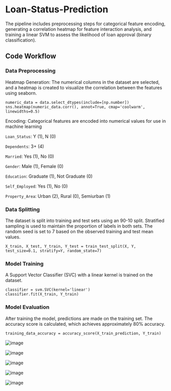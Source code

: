 # Loan-Status-Prediction

The pipeline includes preprocessing steps for categorical feature encoding, generating a correlation heatmap for feature interaction analysis, and training a linear SVM to assess the likelihood of loan approval (binary classification).

## Code Workflow

### Data Preprocessing
Heatmap Generation: The numerical columns in the dataset are selected, and a heatmap is created to visualize the correlation between the features using seaborn.
```
numeric_data = data.select_dtypes(include=[np.number])
sns.heatmap(numeric_data.corr(), annot=True, cmap='coolwarm', linewidths=0.5)
```
Encoding: Categorical features are encoded into numerical values for use in machine learning

```Loan_Status```: Y (1), N (0)

```Dependents```: 3+ (4)

```Married```: Yes (1), No (0)

```Gender```: Male (1), Female (0)

```Education```: Graduate (1), Not Graduate (0)

```Self_Employed```: Yes (1), No (0)

```Property_Area```: Urban (2), Rural (0), Semiurban (1)

### Data Splitting
The dataset is split into training and test sets using an 90-10 split. Stratified sampling is used to maintain the proportion of labels in both sets. The random seed is set to 7 based on the observed training and test mean values.

```
X_train, X_test, Y_train, Y_test = train_test_split(X, Y, test_size=0.1, stratify=Y, random_state=7)
```
### Model Training
A Support Vector Classifier (SVC) with a linear kernel is trained on the dataset.

```
classifier = svm.SVC(kernel='linear')
classifier.fit(X_train, Y_train)
```
### Model Evaluation
After training the model, predictions are made on the training set. The accuracy score is calculated, which achieves approximately 80% accuracy.

```
training_data_accuracy = accuracy_score(X_train_prediction, Y_train)
```
![image](https://github.com/user-attachments/assets/49d5286e-12ce-4090-a22d-662d33761ba0)

![image](https://github.com/user-attachments/assets/5cf04f7e-5bd1-420a-b3f3-b8a7df18ec6d)

![image](https://github.com/user-attachments/assets/bc6ffe57-7ade-415a-ae49-2b28e785edc7)

![image](https://github.com/user-attachments/assets/dba90b33-a7c2-4962-85af-90bc7050d87b)

![image](https://github.com/user-attachments/assets/9bb1f8d9-2ddb-4b82-8a35-cd9990e4dd0a)
